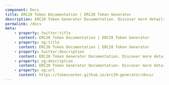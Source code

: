 ```yaml
---
component: Docs
title: ERC20 Token Documentation | ERC20 Token Generator
description: ERC20 Token Generator Documentation. Discover more details about different ERC20 Token Types, ABI, source code and analysis report.
permalink: /docs
meta:
    - property: twitter:title
      content: ERC20 Token Documentation | ERC20 Token Generator
    - property: og:title
      content: ERC20 Token Documentation | ERC20 Token Generator
    - property: twitter:description
      content: ERC20 Token Generator Documentation. Discover more details about different ERC20 Token Types, ABI, source code and analysis report.
    - property: og:description
      content: ERC20 Token Generator Documentation. Discover more details about different ERC20 Token Types, ABI, source code and analysis report.
    - property: og:url
      content: https://tokencenter.github.io/erc20-generator/docs/
---
```

